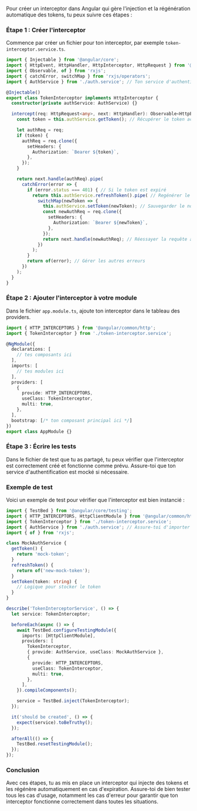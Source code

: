Pour créer un interceptor dans Angular qui gère l'injection et la régénération automatique des tokens, tu peux suivre ces étapes :

### Étape 1 : Créer l'interceptor

Commence par créer un fichier pour ton interceptor, par exemple `token-interceptor.service.ts`.

```typescript
import { Injectable } from '@angular/core';
import { HttpEvent, HttpHandler, HttpInterceptor, HttpRequest } from '@angular/common/http';
import { Observable, of } from 'rxjs';
import { catchError, switchMap } from 'rxjs/operators';
import { AuthService } from './auth.service'; // Ton service d'authentification

@Injectable()
export class TokenInterceptor implements HttpInterceptor {
  constructor(private authService: AuthService) {}

  intercept(req: HttpRequest<any>, next: HttpHandler): Observable<HttpEvent<any>> {
    const token = this.authService.getToken(); // Récupérer le token actuel

    let authReq = req;
    if (token) {
      authReq = req.clone({
        setHeaders: {
          Authorization: `Bearer ${token}`,
        },
      });
    }

    return next.handle(authReq).pipe(
      catchError(error => {
        if (error.status === 401) { // Si le token est expiré
          return this.authService.refreshToken().pipe( // Regénérer le token
            switchMap(newToken => {
              this.authService.setToken(newToken); // Sauvegarder le nouveau token
              const newAuthReq = req.clone({
                setHeaders: {
                  Authorization: `Bearer ${newToken}`,
                },
              });
              return next.handle(newAuthReq); // Réessayer la requête avec le nouveau token
            })
          );
        }
        return of(error); // Gérer les autres erreurs
      })
    );
  }
}
```

### Étape 2 : Ajouter l'interceptor à votre module

Dans le fichier `app.module.ts`, ajoute ton interceptor dans le tableau des providers.

```typescript
import { HTTP_INTERCEPTORS } from '@angular/common/http';
import { TokenInterceptor } from './token-interceptor.service';

@NgModule({
  declarations: [
    // tes composants ici
  ],
  imports: [
    // tes modules ici
  ],
  providers: [
    {
      provide: HTTP_INTERCEPTORS,
      useClass: TokenInterceptor,
      multi: true,
    },
  ],
  bootstrap: [/* ton composant principal ici */]
})
export class AppModule {}
```

### Étape 3 : Écrire les tests

Dans le fichier de test que tu as partagé, tu peux vérifier que l'interceptor est correctement créé et fonctionne comme prévu. Assure-toi que ton service d'authentification est mocké si nécessaire.

### Exemple de test

Voici un exemple de test pour vérifier que l'interceptor est bien instancié :

```typescript
import { TestBed } from '@angular/core/testing';
import { HTTP_INTERCEPTORS, HttpClientModule } from '@angular/common/http';
import { TokenInterceptor } from './token-interceptor.service';
import { AuthService } from './auth.service'; // Assure-toi d'importer ton service
import { of } from 'rxjs';

class MockAuthService {
  getToken() {
    return 'mock-token';
  }
  refreshToken() {
    return of('new-mock-token');
  }
  setToken(token: string) {
    // Logique pour stocker le token
  }
}

describe('TokenInterceptorService', () => {
  let service: TokenInterceptor;

  beforeEach(async () => {
    await TestBed.configureTestingModule({
      imports: [HttpClientModule],
      providers: [
        TokenInterceptor,
        { provide: AuthService, useClass: MockAuthService },
        {
          provide: HTTP_INTERCEPTORS,
          useClass: TokenInterceptor,
          multi: true,
        },
      ],
    }).compileComponents();

    service = TestBed.inject(TokenInterceptor);
  });

  it('should be created', () => {
    expect(service).toBeTruthy();
  });

  afterAll(() => {
    TestBed.resetTestingModule();
  });
});
```

### Conclusion

Avec ces étapes, tu as mis en place un interceptor qui injecte des tokens et les régénère automatiquement en cas d'expiration. Assure-toi de bien tester tous les cas d'usage, notamment les cas d'erreur pour garantir que ton interceptor fonctionne correctement dans toutes les situations.
